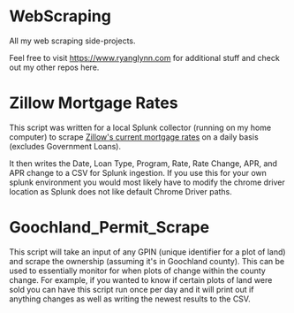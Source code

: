 # WebScraping
All my web scraping side-projects.

Feel free to visit https://www.ryanglynn.com for additional stuff and check out my other repos here.




# **Zillow Mortgage Rates**
This script was written for a local Splunk collector (running on my home computer) to scrape [Zillow's current mortgage rates](https://www.zillow.com/mortgage-rates/#/ "Zillow's current mortgage rates")  on a daily basis (excludes Government Loans).

It then writes the Date, Loan Type, Program, Rate, Rate Change, APR, and APR change to a CSV for Splunk ingestion. If you use this for your own splunk environment you would most likely have to modify the chrome driver location as Splunk does not like default Chrome Driver paths.


# **Goochland_Permit_Scrape**

This script will take an input of any GPIN (unique identifier for a plot of land) and scrape the ownership (assuming it's in Goochland county). This can be used to essentially monitor for when plots of change within the county change. For example, if you wanted to know if certain plots of land were sold you can have this script run once per day and it will print out if anything changes as well as writing the newest results to the CSV.
